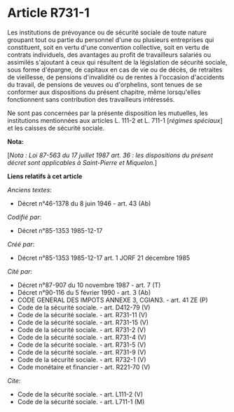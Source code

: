 # Article R731-1

Les institutions de prévoyance ou de sécurité sociale de toute nature groupant tout ou partie du personnel d'une ou plusieurs
entreprises qui constituent, soit en vertu d'une convention collective, soit en vertu de contrats individuels, des avantages
au profit de travailleurs salariés ou assimilés s'ajoutant à ceux qui résultent de la législation de sécurité sociale, sous
forme d'épargne, de capitaux en cas de vie ou de décès, de retraites de vieillesse, de pensions d'invalidité ou de rentes à
l'occasion d'accidents du travail, de pensions de veuves ou d'orphelins, sont tenues de se conformer aux dispositions du
présent chapitre, même lorsqu'elles fonctionnent sans contribution des travailleurs intéressés. 

Ne sont pas concernées par la présente disposition les mutuelles, les institutions mentionnées aux articles L. 111-2 et L.
711-1 [*régimes spéciaux*] et les caisses de sécurité sociale.

**Nota:**

[*Nota : Loi 87-563 du 17 juillet 1987 art. 36 : les dispositions du présent décret sont applicables à Saint-Pierre et
Miquelon.*]

**Liens relatifs à cet article**

_Anciens textes_:

  - Décret n°46-1378 du 8 juin 1946 - art. 43 (Ab)

_Codifié par_:

  - Décret n°85-1353 1985-12-17

_Créé par_:

  - Décret n°85-1353 1985-12-17 art. 1 JORF 21 décembre 1985

_Cité par_:

  - Décret n°87-907 du 10 novembre 1987 - art. 7 (T)
  - Décret n°90-116 du 5 février 1990 - art. 3 (Ab)
  - CODE GENERAL DES IMPOTS ANNEXE 3, CGIAN3. - art. 41 ZE (P)
  - Code de la sécurité sociale. - art. D412-79 (V)
  - Code de la sécurité sociale. - art. R731-11 (V)
  - Code de la sécurité sociale. - art. R731-15 (V)
  - Code de la sécurité sociale. - art. R731-2 (V)
  - Code de la sécurité sociale. - art. R731-4 (V)
  - Code de la sécurité sociale. - art. R731-5 (V)
  - Code de la sécurité sociale. - art. R731-9 (V)
  - Code de la sécurité sociale. - art. R732-1 (V)
  - Code monétaire et financier - art. R221-70 (V)

_Cite_:

  - Code de la sécurité sociale. - art. L111-2 (V)
  - Code de la sécurité sociale. - art. L711-1 (M)
